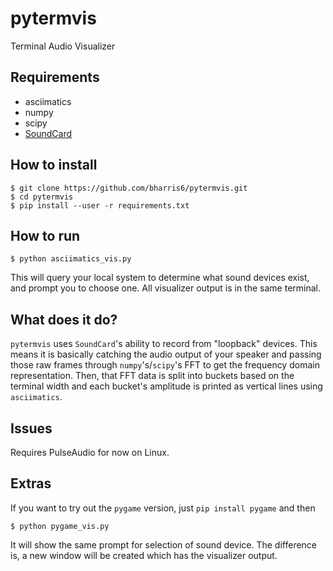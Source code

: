 # pytermvis
Terminal Audio Visualizer

## Requirements

* asciimatics
* numpy
* scipy
* [SoundCard](https://github.com/bastibe/SoundCard)

## How to install

```
$ git clone https://github.com/bharris6/pytermvis.git
$ cd pytermvis
$ pip install --user -r requirements.txt
```

## How to run

```
$ python asciimatics_vis.py
```

This will query your local system to determine what sound devices exist, and prompt you to choose one.  All visualizer output is in the same terminal.  

## What does it do?

`pytermvis` uses `SoundCard`'s ability to record from "loopback" devices.  This means it is basically catching the audio output of your speaker and passing those raw frames through `numpy`'s/`scipy`'s FFT to get the frequency domain representation.  Then, that FFT data is split into buckets based on the terminal width and each bucket's amplitude is printed as vertical lines using `asciimatics`.

## Issues

Requires PulseAudio for now on Linux.  

## Extras

If you want to try out the `pygame` version, just `pip install pygame` and then

```
$ python pygame_vis.py
```

It will show the same prompt for selection of sound device.  The difference is, a new window will be created which has the visualizer output.  
